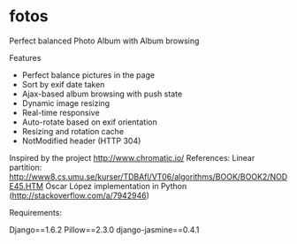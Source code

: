 fotos
=====

Perfect balanced Photo Album with Album browsing 

Features
- Perfect balance pictures in the page
- Sort by exif date taken
- Ajax-based album browsing with push state
- Dynamic image resizing
- Real-time responsive
- Auto-rotate based on exif orientation
- Resizing and rotation cache
- NotModified header (HTTP 304) 


Inspired by the project http://www.chromatic.io/
References:
Linear partition: http://www8.cs.umu.se/kurser/TDBAfl/VT06/algorithms/BOOK/BOOK2/NODE45.HTM
Óscar López implementation in Python (http://stackoverflow.com/a/7942946)


Requirements:

Django==1.6.2
Pillow==2.3.0
django-jasmine==0.4.1
